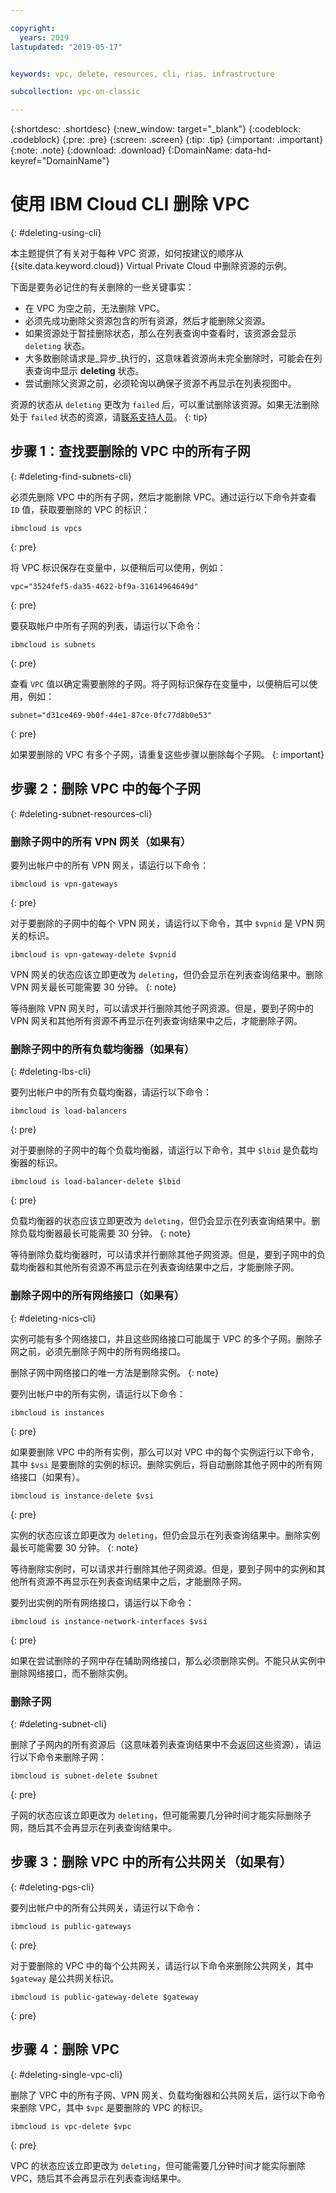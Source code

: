 ```yaml
---

copyright:
  years: 2019
lastupdated: "2019-05-17"


keywords: vpc, delete, resources, cli, rias, infrastructure

subcollection: vpc-on-classic

---
```


{:shortdesc: .shortdesc}
{:new_window: target="_blank"}
{:codeblock: .codeblock}
{:pre: .pre}
{:screen: .screen}
{:tip: .tip}
{:important: .important}
{:note: .note}
{:download: .download}
{:DomainName: data-hd-keyref="DomainName"}

# 使用 IBM Cloud CLI 删除 VPC
{: #deleting-using-cli}

本主题提供了有关对于每种 VPC 资源，如何按建议的顺序从 {{site.data.keyword.cloud}} Virtual Private Cloud 中删除资源的示例。 

下面是要务必记住的有关删除的一些关键事实：

* 在 VPC 为空之前，无法删除 VPC。 
* 必须先成功删除父资源包含的所有资源，然后才能删除父资源。 
* 如果资源处于暂挂删除状态，那么在列表查询中查看时，该资源会显示 `deleting` 状态。 
* 大多数删除请求是_异步_执行的，这意味着资源尚未完全删除时，可能会在列表查询中显示 **deleting** 状态。 
* 尝试删除父资源之前，必须轮询以确保子资源不再显示在列表视图中。 

资源的状态从 `deleting` 更改为 `failed` 后，可以重试删除该资源。如果无法删除处于 `failed` 状态的资源，请[联系支持人员](/docs/vpc-on-classic?topic=vpc-on-classic-getting-help-and-support)。
{: tip}

## 步骤 1：查找要删除的 VPC 中的所有子网
{: #deleting-find-subnets-cli}

必须先删除 VPC 中的所有子网，然后才能删除 VPC。通过运行以下命令并查看 `ID` 值，获取要删除的 VPC 的标识：

```
ibmcloud is vpcs
```
{: pre}

将 VPC 标识保存在变量中，以便稍后可以使用，例如：

```
vpc="3524fef5-da35-4622-bf9a-31614964649d"
```
{: pre}

要获取帐户中所有子网的列表，请运行以下命令：

```
ibmcloud is subnets
```
{: pre}

查看 `VPC` 值以确定需要删除的子网。将子网标识保存在变量中，以便稍后可以使用，例如：

```
subnet="d31ce469-9b0f-44e1-87ce-0fc77d8b0e53"
```
{: pre}

如果要删除的 VPC 有多个子网，请重复这些步骤以删除每个子网。
{: important}

## 步骤 2：删除 VPC 中的每个子网
{: #deleting-subnet-resources-cli}

### 删除子网中的所有 VPN 网关（如果有）

要列出帐户中的所有 VPN 网关，请运行以下命令：

```
ibmcloud is vpn-gateways
```
{: pre}

对于要删除的子网中的每个 VPN 网关，请运行以下命令，其中 `$vpnid` 是 VPN 网关的标识。

```
ibmcloud is vpn-gateway-delete $vpnid
```

VPN 网关的状态应该立即更改为 `deleting`，但仍会显示在列表查询结果中。删除 VPN 网关最长可能需要 30 分钟。
{: note}

等待删除 VPN 网关时，可以请求并行删除其他子网资源。但是，要到子网中的 VPN 网关和其他所有资源不再显示在列表查询结果中之后，才能删除子网。

### 删除子网中的所有负载均衡器（如果有）
{: #deleting-lbs-cli}

要列出帐户中的所有负载均衡器，请运行以下命令：

```
ibmcloud is load-balancers
```
{: pre}

对于要删除的子网中的每个负载均衡器，请运行以下命令，其中 `$lbid` 是负载均衡器的标识。

```
ibmcloud is load-balancer-delete $lbid
```
{: pre}

负载均衡器的状态应该立即更改为 `deleting`，但仍会显示在列表查询结果中。删除负载均衡器最长可能需要 30 分钟。
{: note}

等待删除负载均衡器时，可以请求并行删除其他子网资源。但是，要到子网中的负载均衡器和其他所有资源不再显示在列表查询结果中之后，才能删除子网。

### 删除子网中的所有网络接口（如果有）
{: #deleting-nics-cli}

实例可能有多个网络接口，并且这些网络接口可能属于 VPC 的多个子网。删除子网之前，必须先删除子网中的所有网络接口。 

删除子网中网络接口的唯一方法是删除实例。
{: note}

要列出帐户中的所有实例，请运行以下命令：

```
ibmcloud is instances
```
{: pre}

如果要删除 VPC 中的所有实例，那么可以对 VPC 中的每个实例运行以下命令，其中 `$vsi` 是要删除的实例的标识。删除实例后，将自动删除其他子网中的所有网络接口（如果有）。

```
ibmcloud is instance-delete $vsi
```
{: pre}

实例的状态应该立即更改为 `deleting`，但仍会显示在列表查询结果中。删除实例最长可能需要 30 分钟。
{: note}

等待删除实例时，可以请求并行删除其他子网资源。但是，要到子网中的实例和其他所有资源不再显示在列表查询结果中之后，才能删除子网。

要列出实例的所有网络接口，请运行以下命令：

```
ibmcloud is instance-network-interfaces $vsi
```
{: pre}

如果在尝试删除的子网中存在辅助网络接口，那么必须删除实例。不能只从实例中删除网络接口，而不删除实例。

### 删除子网
{: #deleting-subnet-cli}

删除了子网内的所有资源后（这意味着列表查询结果中不会返回这些资源），请运行以下命令来删除子网：

```
ibmcloud is subnet-delete $subnet
```
{: pre}

子网的状态应该立即更改为 `deleting`，但可能需要几分钟时间才能实际删除子网，随后其不会再显示在列表查询结果中。

## 步骤 3：删除 VPC 中的所有公共网关（如果有）
{: #deleting-pgs-cli}

要列出帐户中的所有公共网关，请运行以下命令：

```
ibmcloud is public-gateways
```
{: pre}

对于要删除的 VPC 中的每个公共网关，请运行以下命令来删除公共网关，其中 `$gateway` 是公共网关标识。

```
ibmcloud is public-gateway-delete $gateway
```
{: pre}


## 步骤 4：删除 VPC
{: #deleting-single-vpc-cli}

删除了 VPC 中的所有子网、VPN 网关、负载均衡器和公共网关后，运行以下命令来删除 VPC，其中 `$vpc` 是要删除的 VPC 的标识。

```
ibmcloud is vpc-delete $vpc
```
{: pre}

VPC 的状态应该立即更改为 `deleting`，但可能需要几分钟时间才能实际删除 VPC，随后其不会再显示在列表查询结果中。
